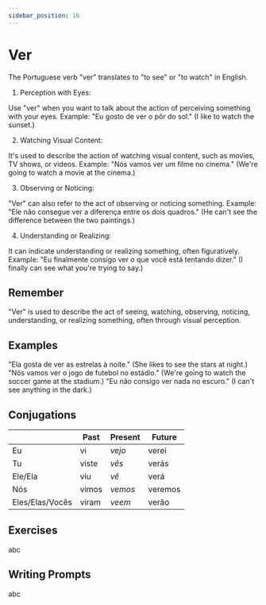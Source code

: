 ```yaml
---
sidebar_position: 16
---
```


# Ver

The Portuguese verb "ver" translates to "to see" or "to watch" in English.

1. Perception with Eyes:

Use "ver" when you want to talk about the action of perceiving something with your eyes.
Example: "Eu gosto de ver o pôr do sol." (I like to watch the sunset.)

2. Watching Visual Content:

It's used to describe the action of watching visual content, such as movies, TV shows, or videos.
Example: "Nós vamos ver um filme no cinema." (We're going to watch a movie at the cinema.)

3. Observing or Noticing:

"Ver" can also refer to the act of observing or noticing something.
Example: "Ele não consegue ver a diferença entre os dois quadros." (He can't see the difference between the two paintings.)

4. Understanding or Realizing:

It can indicate understanding or realizing something, often figuratively.
Example: "Eu finalmente consigo ver o que você está tentando dizer." (I finally can see what you're trying to say.)

## Remember

"Ver" is used to describe the act of seeing, watching, observing, noticing, understanding, or realizing something, often through visual perception.

## Examples

"Ela gosta de ver as estrelas à noite." (She likes to see the stars at night.)
"Nós vamos ver o jogo de futebol no estádio." (We're going to watch the soccer game at the stadium.)
"Eu não consigo ver nada no escuro." (I can't see anything in the dark.)

## Conjugations

|                 | Past  | Present | Future  |
| --------------- | ----- | ------- | ------- |
| Eu              | vi    | _vejo_  | verei   |
| Tu              | viste | _vês_   | verás   |
| Ele/Ela         | viu   | _vê_    | verá    |
| Nós             | vimos | _vemos_ | veremos |
| Eles/Elas/Vocês | viram | _veem_  | verão   |

## Exercises

abc

## Writing Prompts

abc
